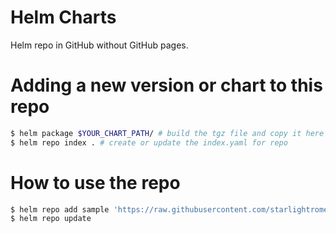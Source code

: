 # Helm Charts

Helm repo in GitHub without GitHub pages.


# Adding a new version or chart to this repo

```bash
$ helm package $YOUR_CHART_PATH/ # build the tgz file and copy it here
$ helm repo index . # create or update the index.yaml for repo
```

# How to use the repo

```bash
$ helm repo add sample 'https://raw.githubusercontent.com/starlightromero/gatekeeper-library/main/'
$ helm repo update
```

